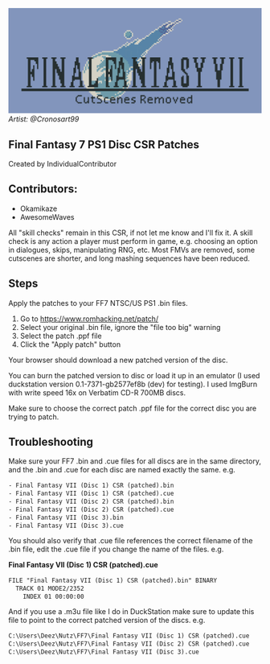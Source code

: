 ![](image.png)
*Artist: @Cronosart99*

## Final Fantasy 7 PS1 Disc CSR Patches
Created by IndividualContributor

## Contributors:
- Okamikaze
- AwesomeWaves

All "skill checks" remain in this CSR, if not let me know and I'll fix it. A skill check is any action a player must perform in game, e.g. choosing an option in dialogues, skips, manipulating RNG, etc. Most FMVs are removed, some cutscenes are shorter, and long mashing sequences have been reduced.


## Steps

Apply the patches to your FF7 NTSC/US PS1 .bin files.

1. Go to https://www.romhacking.net/patch/
2. Select your original .bin file, ignore the "file too big" warning
3. Select the patch .ppf file
4. Click the "Apply patch" button

Your browser should download a new patched version of the disc.

You can burn the patched version to disc or load it up in an emulator (I used duckstation version 0.1-7371-gb2577ef8b (dev) for testing). I used ImgBurn with write speed 16x on Verbatim CD-R 700MB discs.

Make sure to choose the correct patch .ppf file for the correct disc you are trying to patch.

## Troubleshooting

Make sure your FF7 .bin and .cue files for all discs are in the same directory, and the .bin and .cue for each disc are named exactly the same. e.g. 

```text
- Final Fantasy VII (Disc 1) CSR (patched).bin  
- Final Fantasy VII (Disc 1) CSR (patched).cue  
- Final Fantasy VII (Disc 2) CSR (patched).bin  
- Final Fantasy VII (Disc 2) CSR (patched).cue  
- Final Fantasy VII (Disc 3).bin  
- Final Fantasy VII (Disc 3).cue
```

You should also verify that .cue file references the correct filename of the .bin file, edit the .cue file if you change the name of the files. e.g.

**Final Fantasy VII (Disc 1) CSR (patched).cue**
```text
FILE "Final Fantasy VII (Disc 1) CSR (patched).bin" BINARY
  TRACK 01 MODE2/2352
    INDEX 01 00:00:00
```

And if you use a .m3u file like I do in DuckStation make sure to update this file to point to the correct patched version of the discs. e.g.

```text
C:\Users\Deez\Nutz\FF7\Final Fantasy VII (Disc 1) CSR (patched).cue
C:\Users\Deez\Nutz\FF7\Final Fantasy VII (Disc 2) CSR (patched).cue
C:\Users\Deez\Nutz\FF7\Final Fantasy VII (Disc 3).cue
```

